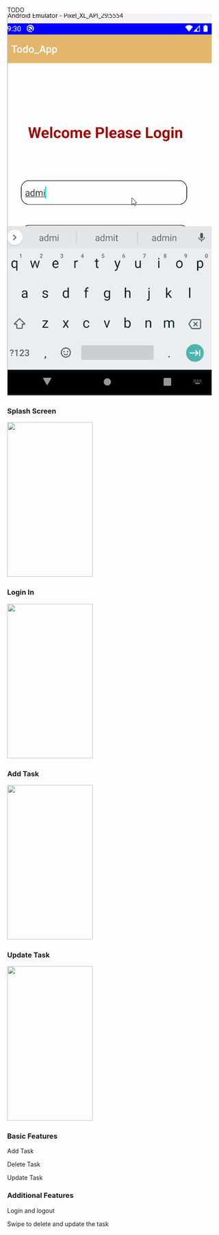 TODO
![gif](lab1.gif)

<h3>Splash Screen</h3><img src = "https://user-images.githubusercontent.com/47654039/113425900-5c02fb00-93f2-11eb-9f1d-17b30c4f2e39.gif" width="200" height="360">
<h3>Login In</h3><img src = "https://user-images.githubusercontent.com/47654039/113426125-b603c080-93f2-11eb-9132-cba8df090af6.gif" width="200" height="360">
<h3>Add Task</h3><img src = "https://user-images.githubusercontent.com/47654039/113426247-eba8a980-93f2-11eb-8f97-6c5127e72403.gif" width="200" height="360">
<h3>Update Task</h3><img src = "https://user-images.githubusercontent.com/47654039/113427209-5dcdbe00-93f4-11eb-9790-c800205f8fc3.gif" width="200" height="360">

<h3>Basic Features</h3>
<p>Add Task</p>
<p>Delete Task</p>
<p>Update Task</p>

<h3>Additional Features</h3>

<p>Login and logout</p>
<p>Swipe to delete and update the task</p>